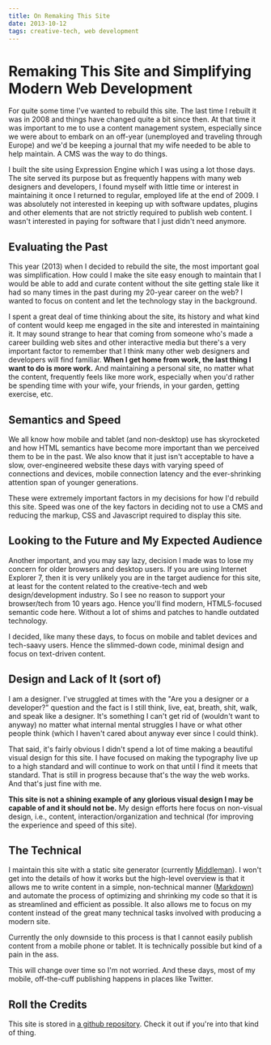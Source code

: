 ```yaml
---
title: On Remaking This Site
date: 2013-10-12
tags: creative-tech, web development
---
```


# Remaking This Site and Simplifying Modern Web Development

For quite some time I've wanted to rebuild this site. The last time I rebuilt it was in 2008 and things have changed quite a bit since then. At that time it was important to me to use a content management system, especially since we were about to embark on an off-year (unemployed and traveling through Europe) and we'd be keeping a journal that my wife needed to be able to help maintain. A CMS was the way to do things.

I built the site using Expression Engine which I was using a lot those days. The site served its purpose but as frequently happens with many web designers and developers, I found myself with little time or interest in maintaining it once I returned to regular, employed life at the end of 2009. I was absolutely not interested in keeping up with software updates, plugins and other elements that are not strictly required to publish web content. I wasn't interested in paying for software that I just didn't need anymore.


## Evaluating the Past

This year (2013) when I decided to rebuild the site, the most important goal was simplification. How could I make the site easy enough to maintain that I would be able to add and curate content without the site getting stale like it had so many times in the past during my 20-year career on the web? I wanted to focus on content and let the technology stay in the background.

I spent a great deal of time thinking about the site, its history and what kind of content would keep me engaged in the site and interested in maintaining it. It may sound strange to hear that coming from someone who's made a career building web sites and other interactive media but there's a very important factor to remember that I think many other web designers and developers will find familiar. **When I get home from work, the last thing I want to do is more work.** And maintaining a personal site, no matter what the content, frequently feels like more work, especially when you'd rather be spending time with your wife, your friends, in your garden, getting exercise, etc.

## Semantics and Speed

We all know how mobile and tablet (and non-desktop) use has skyrocketed and how HTML semantics have become more important than we perceived them to be in the past. We also know that it just isn't acceptable to have a slow, over-engineered website these days with varying speed of connections and devices, mobile connection latency and the ever-shrinking attention span of younger generations.

These were extremely important factors in my decisions for how I'd rebuild this site. Speed was one of the key factors in deciding not to use a CMS and reducing the markup, CSS and Javascript required to display this site.

## Looking to the Future and My Expected Audience

Another important, and you may say lazy, decision I made was to lose my concern for older browsers and desktop users. If you are using Internet Explorer 7, then it is very unlikely you are in the target audience for this site, at least for the content related to the creative-tech and web design/development industry. So I see no reason to support your browser/tech from 10 years ago. Hence you'll find modern, HTML5-focused semantic code here. Without a lot of shims and patches to handle outdated technology.

I decided, like many these days, to focus on mobile and tablet devices and tech-saavy users. Hence the slimmed-down code, minimal design and focus on text-driven content.

## Design and Lack of It (sort of)

I am a designer. I've struggled at times with the "Are you a designer or a developer?" question and the fact is I still think, live, eat, breath, shit, walk, and speak like a designer. It's something I can't get rid of (wouldn't want to anyway) no matter what internal mental struggles I have or what other people think (which I haven't cared about anyway ever since I could think).

That said, it's fairly obvious I didn't spend a lot of time making a beautiful visual design for this site. I have focused on making the typography live up to a high standard and will continue to work on that until I find it meets that standard. That is still in progress because that's the way the web works. And that's just fine with me.

**This site is not a shining example of any glorious visual design I may be capable of and it should not be.** My design efforts here focus on non-visual design, i.e., content, interaction/organization and technical (for improving the experience and speed of this site).

## The Technical

I maintain this site with a static site generator (currently [Middleman](http://middlemanapp.com)). I won't get into the details of how it works but the high-level overview is that it allows me to write content in a simple, non-technical manner ([Markdown](http://daringfireball.net/projects/markdown/‎
)) and automate the process of optimizing and shrinking my code so that it is as streamlined and efficient as possible. It also allows me to focus on my content instead of the great many technical tasks involved with producing a modern site.

Currently the only downside to this process is that I cannot easily publish content from a mobile phone or tablet. It is technically possible but kind of a pain in the ass.

This will change over time so I'm not worried. And these days, most of my mobile, off-the-cuff publishing happens in places like Twitter.


## Roll the Credits

This site is stored in [a github repository](https://github.com/caltemose/chadzilla2013). Check it out if you're into that kind of thing.









